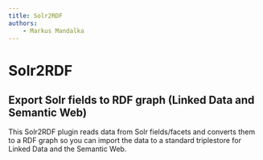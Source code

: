 ```yaml
---
title: Solr2RDF  
authors:  
    - Markus Mandalka
---
```


# Solr2RDF


## Export Solr fields to RDF graph (Linked Data and Semantic Web)

This Solr2RDF plugin reads data from Solr fields/facets and converts them to a RDF graph so you can import the data to a standard triplestore for Linked Data and the Semantic Web.